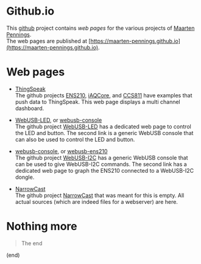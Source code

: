 # Github.io
This [github](https://github.com/maarten-pennings/maarten-pennings.github.io) project contains _web pages_ 
for the various projects of [Maarten Pennings](https://github.com/maarten-pennings).  
The web pages are published at [https://maarten-pennings.github.io](https://maarten-pennings.github.io).


# Web pages
 * [ThingSpeak](ThingSpeak)  
   The github projects [ENS210](https://github.com/maarten-pennings/ENS210), 
   [iAQCore](https://github.com/maarten-pennings/iAQcore), and 
   [CCS811](https://github.com/maarten-pennings/CCS811) 
   have examples that push data to ThingSpeak.
   This web page displays a multi channel dashboard.

 * [WebUSB-LED](WebUSB-LED), or [webusb-console](webusb-console)  
   The github project [WebUSB-LED](https://github.com/maarten-pennings/WebUSB-LED) 
   has a dedicated web page to control the LED and button.
   The second link is a generic WebUSB console that can also be used to control the LED and button.

 * [webusb-console](webusb-console), or [webusb-ens210](webusb-ens210)  
   The github project [WebUSB-I2C](https://github.com/maarten-pennings/WebUSB-I2C) 
   has a generic WebUSB console that can be used to give WebUSB-I2C commands.
   The second link has a dedicated web page to graph the ENS210 connected to a WebUSB-I2C dongle.

 * [NarrowCast](NarrowCast/narrowcast.html?example.list.xml&mix)  
   The github project [NarrowCast](https://github.com/maarten-pennings/NarrowCast) 
   that was meant for this is empty. All actual sources (which are indeed files for a webserver)
   are here.


# Nothing more
> The end

(end)
